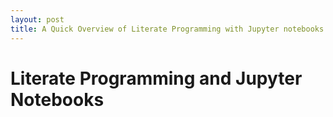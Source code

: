 ```yaml
---
layout: post
title: A Quick Overview of Literate Programming with Jupyter notebooks
---
```


# Literate Programming and Jupyter Notebooks
